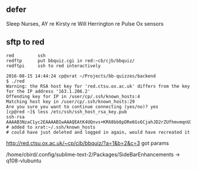 


## defer

Sleep Nurses, AY re Kirsty re Will Herrington re Pulse Ox sensors

## sftp to red

    red         ssh
    redftp      put bbquiz.cgi in red:~cb/cjb/bbquiz/
    redftpi     ssh to red interactively

    2016-08-15 14:44:24 cp@xrat ~/Projects/bb-quizzes/backend
    $ ./red
    Warning: the RSA host key for 'red.ctsu.ox.ac.uk' differs from the key for the IP address '163.1.206.2'
    Offending key for IP in /user/cp/.ssh/known_hosts:4
    Matching host key in /user/cp/.ssh/known_hosts:29
    Are you sure you want to continue connecting (yes/no)? yes
    [cp@red ~]$ less /etc/ssh/ssh_host_rsa_key.pub
    ssh-rsa AAAAB3NzaC1yc2EAAAABIwAAAQEAtK4UQnvs+KR68bb8pDRe6Gs6CjahJD2rZUfhmvmqnU3S/8TtHOKqWo91crjM2AI9fL4fua6Vs7ew6wK8Uy8KPasFcGfQKztXUD/DM2q12SA6GYQcRObpX+CTkc8XKuRq3a2VZfBhnCxlVtU17fxpFz8u/x3MonZ73sh1qRDlHCByFo6iMWNHhtSU12o0zId1RBFZ4t9P2ymJuhP7IfEA/XzDe6XNr3RWMa0J9WXnVgHmnqfvi4k2bjoUwKdnx0t5U+B326v+JONl69c9dxhUSP+m4V8jKSjmfomzqOjzNNtauuZ4oxQgtpjO+sTxk3qiO0MknBH24stEqwcxy8pUJw==
    # added to xrat:~/.ssh/known_hosts
    # could have just deleted and logged in again, would have recreated it

http://red.ctsu.ox.ac.uk/~cp/cjb/bbquiz/?a=1&b=2&c=3 got params

/home/cbird/.config/sublime-text-2/Packages/SideBarEnhancements -> q108-vlubuntu